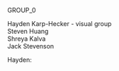 GROUP_0

Hayden Karp-Hecker - visual group  
Steven Huang  
Shreya Kalva  
Jack Stevenson  

Hayden: 
